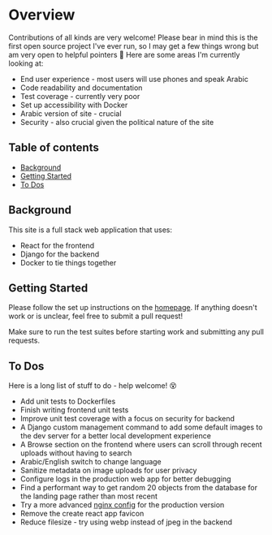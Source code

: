 # Overview

Contributions of all kinds are very welcome! Please bear in mind this is the first open source 
project I've ever run, so I may get a few things wrong but am very open to helpful pointers :sparkling_heart:
Here are some areas I'm currently looking at:

* End user experience - most users will use phones and speak Arabic
* Code readability and documentation
* Test coverage - currently very poor
* Set up accessibility with Docker
* Arabic version of site - crucial
* Security - also crucial given the political nature of the site

## Table of contents

* [Background](#background)
* [Getting Started](#getting-started)
* [To Dos](#to-dos)

## Background

This site is a full stack web application that uses:

* React for the frontend
* Django for the backend
* Docker to tie things together


## Getting Started

Please follow the set up instructions on the [homepage](https://github.com/osintalex/sudan-art#setup).
If anything doesn't work or is unclear, feel free to submit a pull request!

Make sure to run the test suites before starting work and submitting any pull requests.

## To Dos

Here is a long list of stuff to do - help welcome! :dizzy_face:

* Add unit tests to Dockerfiles
* Finish writing frontend unit tests
* Improve unit test coverage with a focus on security for backend
* A Django custom management command to add some default images to the dev server for a better local
development experience
* A Browse section on the frontend where users can scroll through recent uploads without having to search
* Arabic/English switch to change language
* Sanitize metadata on image uploads for user privacy
* Configure logs in the production web app for better debugging
* Find a performant way to get random 20 objects from the database for the landing page rather than most recent
* Try a more advanced [nginx config](https://gkedge.gitbooks.io/react-router-in-the-real/content/nginx.html) for the production version
* Remove the create react app favicon
* Reduce filesize - try using webp instead of jpeg in the backend